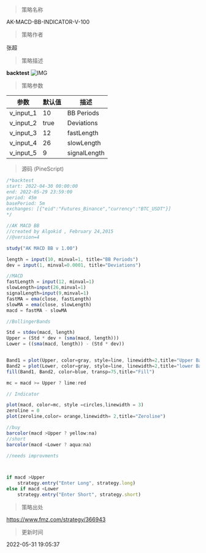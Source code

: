 
> 策略名称

AK-MACD-BB-INDICATOR-V-100

> 策略作者

张超

> 策略描述



**backtest**
 ![IMG](https://www.fmz.com/upload/asset/173ceab6efbee32a47d.png) 

> 策略参数



|参数|默认值|描述|
|----|----|----|
|v_input_1|10|BB Periods|
|v_input_2|true|Deviations|
|v_input_3|12|fastLength|
|v_input_4|26|slowLength|
|v_input_5|9|signalLength|


> 源码 (PineScript)

``` javascript
/*backtest
start: 2022-04-30 00:00:00
end: 2022-05-29 23:59:00
period: 45m
basePeriod: 5m
exchanges: [{"eid":"Futures_Binance","currency":"BTC_USDT"}]
*/

//AK MACD BB 
//created by Algokid , February 24,2015
//@version=4

study("AK MACD BB v 1.00")

length = input(10, minval=1, title="BB Periods")
dev = input(1, minval=0.0001, title="Deviations")

//MACD
fastLength = input(12, minval=1) 
slowLength=input(26,minval=1)
signalLength=input(9,minval=1)
fastMA = ema(close, fastLength)
slowMA = ema(close, slowLength)
macd = fastMA - slowMA

//BollingerBands

Std = stdev(macd, length)
Upper = (Std * dev + (sma(macd, length)))
Lower = ((sma(macd, length)) - (Std * dev))


Band1 = plot(Upper, color=gray, style=line, linewidth=2,title="Upper Band")
Band2 = plot(Lower, color=gray, style=line, linewidth=2,title="lower Band")
fill(Band1, Band2, color=blue, transp=75,title="Fill")

mc = macd >= Upper ? lime:red

// Indicator

plot(macd, color=mc, style =circles,linewidth = 3)
zeroline = 0 
plot(zeroline,color= orange,linewidth= 2,title="Zeroline")

//buy
barcolor(macd >Upper ? yellow:na)
//short
barcolor(macd <Lower ? aqua:na)

//needs improvments 



if macd >Upper
    strategy.entry("Enter Long", strategy.long)
else if macd <Lower
    strategy.entry("Enter Short", strategy.short)
```

> 策略出处

https://www.fmz.com/strategy/366943

> 更新时间

2022-05-31 19:05:37
